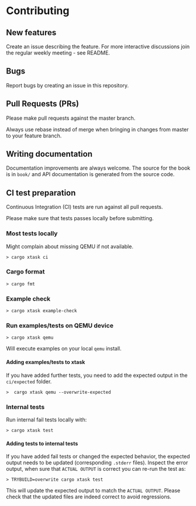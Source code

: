 # Contributing

## New features

Create an issue describing the feature. For more interactive discussions join the regular weekly meeting - see README.

## Bugs

Report bugs by creating an issue in this repository.

## Pull Requests (PRs)

Please make pull requests against the master branch.

Always use rebase instead of merge when bringing in changes from master to your feature branch.

## Writing documentation

Documentation improvements are always welcome.
The source for the book is in `book/` and API documentation is generated from the source code.

## CI test preparation

Continuous Integration (CI) tests are run against all pull requests.

Please make sure that tests passes locally before submitting.

### Most tests locally

Might complain about missing QEMU if not available.

```shell
> cargo xtask ci
```

### Cargo format

```shell
> cargo fmt
```

### Example check

```shell
> cargo xtask example-check
```

### Run examples/tests on QEMU device

```shell
> cargo xtask qemu
```

Will execute examples on your local `qemu` install.

#### Adding examples/tests to xtask

If you have added further tests, you need to add the expected output in the `ci/expected` folder.

```shell
>  cargo xtask qemu --overwrite-expected
```

### Internal tests

Run internal fail tests locally with:

```shell
> cargo xtask test
```

#### Adding tests to internal tests

If you have added fail tests or changed the expected behavior, the expected output needs to be updated (corresponding `.stderr` files).
Inspect the error output, when sure that `ACTUAL OUTPUT` is correct you can re-run the test as:

```shell
> TRYBUILD=overwrite cargo xtask test
```

This will update the expected output to match the `ACTUAL OUTPUT`.
Please check that the updated files are indeed correct to avoid regressions.
